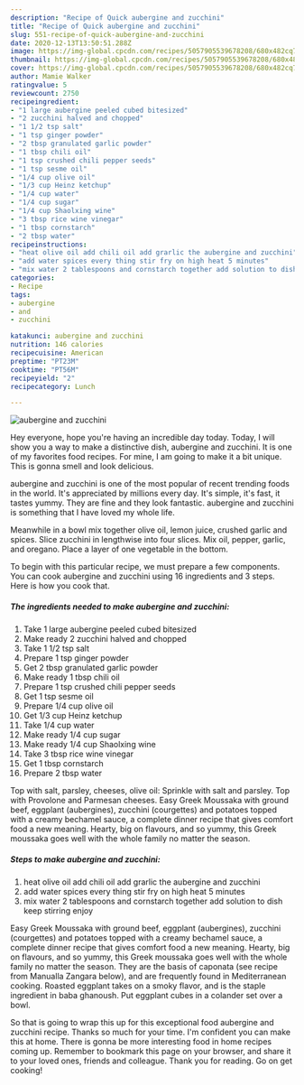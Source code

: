 ```yaml
---
description: "Recipe of Quick aubergine and zucchini"
title: "Recipe of Quick aubergine and zucchini"
slug: 551-recipe-of-quick-aubergine-and-zucchini
date: 2020-12-13T13:50:51.288Z
image: https://img-global.cpcdn.com/recipes/5057905539678208/680x482cq70/aubergine-and-zucchini-recipe-main-photo.jpg
thumbnail: https://img-global.cpcdn.com/recipes/5057905539678208/680x482cq70/aubergine-and-zucchini-recipe-main-photo.jpg
cover: https://img-global.cpcdn.com/recipes/5057905539678208/680x482cq70/aubergine-and-zucchini-recipe-main-photo.jpg
author: Mamie Walker
ratingvalue: 5
reviewcount: 2750
recipeingredient:
- "1 large aubergine peeled cubed bitesized"
- "2 zucchini halved and chopped"
- "1 1/2 tsp salt"
- "1 tsp ginger powder"
- "2 tbsp granulated garlic powder"
- "1 tbsp chili oil"
- "1 tsp crushed chili pepper seeds"
- "1 tsp sesme oil"
- "1/4 cup olive oil"
- "1/3 cup Heinz ketchup"
- "1/4 cup water"
- "1/4 cup sugar"
- "1/4 cup Shaolxing wine"
- "3 tbsp rice wine vinegar"
- "1 tbsp cornstarch"
- "2 tbsp water"
recipeinstructions:
- "heat olive oil add chili oil add grarlic the aubergine and zucchini"
- "add water spices every thing stir fry on high heat 5 minutes"
- "mix water 2 tablespoons and cornstarch together add solution to dish keep stirring enjoy"
categories:
- Recipe
tags:
- aubergine
- and
- zucchini

katakunci: aubergine and zucchini 
nutrition: 146 calories
recipecuisine: American
preptime: "PT23M"
cooktime: "PT56M"
recipeyield: "2"
recipecategory: Lunch

---
```



![aubergine and zucchini](https://img-global.cpcdn.com/recipes/5057905539678208/680x482cq70/aubergine-and-zucchini-recipe-main-photo.jpg)

Hey everyone, hope you're having an incredible day today. Today, I will show you a way to make a distinctive dish, aubergine and zucchini. It is one of my favorites food recipes. For mine, I am going to make it a bit unique. This is gonna smell and look delicious.

aubergine and zucchini is one of the most popular of recent trending foods in the world. It's appreciated by millions every day. It's simple, it's fast, it tastes yummy. They are fine and they look fantastic. aubergine and zucchini is something that I have loved my whole life.

Meanwhile in a bowl mix together olive oil, lemon juice, crushed garlic and spices. Slice zucchini in lengthwise into four slices. Mix oil, pepper, garlic, and oregano. Place a layer of one vegetable in the bottom.


To begin with this particular recipe, we must prepare a few components. You can cook aubergine and zucchini using 16 ingredients and 3 steps. Here is how you cook that.

<!--inarticleads1-->

##### The ingredients needed to make aubergine and zucchini:

1. Take 1 large aubergine peeled cubed bitesized
1. Make ready 2 zucchini halved and chopped
1. Take 1 1/2 tsp salt
1. Prepare 1 tsp ginger powder
1. Get 2 tbsp granulated garlic powder
1. Make ready 1 tbsp chili oil
1. Prepare 1 tsp crushed chili pepper seeds
1. Get 1 tsp sesme oil
1. Prepare 1/4 cup olive oil
1. Get 1/3 cup Heinz ketchup
1. Take 1/4 cup water
1. Make ready 1/4 cup sugar
1. Make ready 1/4 cup Shaolxing wine
1. Take 3 tbsp rice wine vinegar
1. Get 1 tbsp cornstarch
1. Prepare 2 tbsp water


Top with salt, parsley, cheeses, olive oil: Sprinkle with salt and parsley. Top with Provolone and Parmesan cheeses. Easy Greek Moussaka with ground beef, eggplant (aubergines), zucchini (courgettes) and potatoes topped with a creamy bechamel sauce, a complete dinner recipe that gives comfort food a new meaning. Hearty, big on flavours, and so yummy, this Greek moussaka goes well with the whole family no matter the season. 

<!--inarticleads2-->

##### Steps to make aubergine and zucchini:

1. heat olive oil add chili oil add grarlic the aubergine and zucchini
1. add water spices every thing stir fry on high heat 5 minutes
1. mix water 2 tablespoons and cornstarch together add solution to dish keep stirring enjoy


Easy Greek Moussaka with ground beef, eggplant (aubergines), zucchini (courgettes) and potatoes topped with a creamy bechamel sauce, a complete dinner recipe that gives comfort food a new meaning. Hearty, big on flavours, and so yummy, this Greek moussaka goes well with the whole family no matter the season. They are the basis of caponata (see recipe from Manualla Zangara below), and are frequently found in Mediterranean cooking. Roasted eggplant takes on a smoky flavor, and is the staple ingredient in baba ghanoush. Put eggplant cubes in a colander set over a bowl. 

So that is going to wrap this up for this exceptional food aubergine and zucchini recipe. Thanks so much for your time. I'm confident you can make this at home. There is gonna be more interesting food in home recipes coming up. Remember to bookmark this page on your browser, and share it to your loved ones, friends and colleague. Thank you for reading. Go on get cooking!
